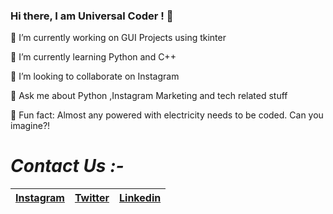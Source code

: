 ### Hi there, I am Universal Coder ! 👋

📌 I’m currently working on GUI Projects using tkinter

📌 I’m currently learning Python and C++

📌 I’m looking to collaborate on Instagram

📌 Ask me about Python ,Instagram Marketing and tech related stuff

📌 Fun fact: Almost any powered with electricity needs to be coded. Can you imagine?!

# *Contact Us :-*

|[Instagram](https://instagram.com/universal_coder)|[Twitter](https://twitter.com/LondheAaryan)|[Linkedin](https://www.linkedin.com/in/aaryan-r-londhe-0a1809179/)|
|-|-|-|
